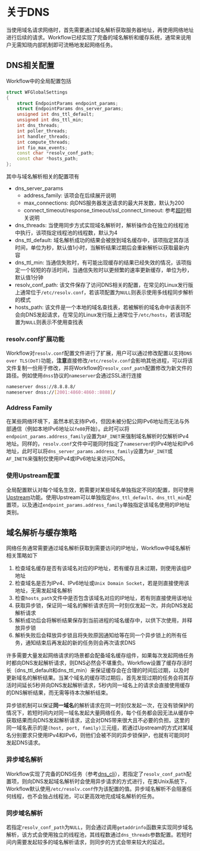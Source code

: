 # 关于DNS
当使用域名请求网络时，首先需要通过域名解析获取服务器地址，再使用网络地址进行后续的请求。Workflow已经实现了完备的域名解析和缓存系统，通常来说用户无需知晓内部机制即可流畅地发起网络任务。

## DNS相关配置
Workflow中的全局配置包括

~~~cpp
struct WFGlobalSettings
{
    struct EndpointParams endpoint_params;
    struct EndpointParams dns_server_params;
    unsigned int dns_ttl_default;
    unsigned int dns_ttl_min;
    int dns_threads;
    int poller_threads;
    int handler_threads;
    int compute_threads;
    int fio_max_events;
    const char *resolv_conf_path;
    const char *hosts_path;
};
~~~

其中与域名解析相关的配置项有

* dns_server_params
  * address_family: 该项会在后续展开说明
  * max_connections: 向DNS服务器发送请求的最大并发数，默认为200
  * connect_timeout/response_timeout/ssl_connect_timeout: 参考[超时](about-timeout.md)相关说明
* dns_threads: 当使用同步方式实现域名解析时，解析操作会在独立的线程池中执行，该项指定线程池的线程数，默认为4
* dns_ttl_default: 域名解析成功的结果会被放到域名缓存中，该项指定其存活时间，单位为秒，默认值1小时，当解析结果过期后会重新解析以获取最新内容
* dns_ttl_min: 当通信失败时，有可能出现缓存的结果已经失效的情况，该项指定一个较短的存活时间，当通信失败时以更频繁的速率更新缓存，单位为秒，默认值1分钟
* resolv_conf_path: 该文件保存了访问DNS相关的配置，在常见的Linux发行版上通常位于`/etc/resolv.conf`，若该项配置为`NULL`则表示使用多线程同步解析的模式
* hosts_path: 该文件是一个本地的域名查找表，若被解析的域名命中该表则不会向DNS发起请求，在常见的Linux发行版上通常位于`/etc/hosts`，若该项配置为`NULL`则表示不使用查找表

### resolv.conf扩展功能
Workflow对`resolv.conf`配置文件进行了扩展，用户可以通过修改配置以支持`DNS over TLS(DoT)`功能，**注意**直接修改`/etc/resolv.conf`会影响其他进程，可以将该文件复制一份用于修改，并将Workflow的`resolv_conf_path`配置修改为新文件的路径。例如使用`dnss`协议的`nameserver`会通过SSL进行连接

~~~bash
nameserver dnss://8.8.8.8/
nameserver dnss://[2001:4860:4860::8888]/
~~~

### Address Family
在某些网络环境下，虽然本机支持IPv6，但因未被分配公网IPv6地址而无法与外部通信（例如本地IPv6地址以`fe80`开始）。此时可以将`endpoint_params.address_family`设置为`AF_INET`来强制域名解析时仅解析IPv4地址。同样的，`resolv.conf`文件中可能同时指定了`nameserver`的IPv4地址和IPv6地址，此时可以将`dns_server_params.address_family`设置为`AF_INET`或`AF_INET6`来强制仅使用IPv4或IPv6地址来访问DNS。

### 使用Upstream配置
全局配置默认对每个域名生效，若需要对某些域名单独指定不同的配置，则可使用[Upstream](./about-upstream.md#Address属性)功能。使用Upstream可以单独指定`dns_ttl_default`、`dns_ttl_min`配置项，以及通过`endpoint_params.address_family`单独指定该域名使用的IP地址类别。


## 域名解析与缓存策略
网络任务通常需要通过域名解析获取到需要访问的IP地址，Workflow中域名解析相关策略如下

1. 检查域名缓存是否有该域名对应的IP地址，若有缓存且未过期，则使用该组IP地址
2. 检查域名是否为IPv4、IPv6地址或`Unix Domain Socket`，若是则直接使用该地址，无需发起域名解析
3. 检查`hosts_path`文件中是否包含该域名对应的IP地址，若有则直接使用该地址
4. 获取异步锁，保证同一域名的解析请求在同一时刻仅发起一次，并向DNS发起解析请求
5. 解析成功后会将解析结果保存到当前进程的域名缓存中，以供下次使用，并释放异步锁
6. 解析失败后会释放异步锁且将失败原因通知给等在同一个异步锁上的所有任务，通知结束后再发起的新的任务则会再次请求DNS

许多需要大量发起网络请求的场景都会配备域名缓存组件，如果每次发起网络任务时都向DNS发起解析请求，则DNS必然会不堪重负。Workflow设置了缓存存活时长（dns_ttl_default和dns_ttl_min）来保证缓存会在合理的时间后过期，以及时更新域名的解析结果。当某个域名的缓存项过期后，首先发现过期的任务会将其存活时间延长5秒并向DNS发起解析请求，5秒内同一域名上的请求会直接使用缓存的DNS解析结果，而无需等待本次解析结束。

异步锁机制可以保证**同一域名**的解析请求在同一时刻仅发起一次，在没有锁保护的情况下，若短时间内对同一域名发起大量网络任务，每个任务都会因无法从缓存中获取结果而向DNS发起解析请求，这会对DNS带来很大且不必要的负担。这里的同一域名表示的是`(host, port, family)`三元组，若通过Upstream的方式对某域名分别要求只使用IPv4和IPv6，则他们会被不同的异步锁保护，也就有可能同时发起DNS请求。


### 异步域名解析
Workflow实现了完备的DNS任务（参考[dns_cli](./tutorial-17-dns_cli.md)），若指定了`resolv_conf_path`配置项，则向DNS发起域名解析时会使用异步请求的方式进行，在类Unix系统下，Workflow默认使用`/etc/resolv.conf`作为该配置的值。异步域名解析不会阻塞任何线程，也不会独占线程池，可以更高效地完成域名解析的任务。

### 同步域名解析
若指定`resolv_conf_path`为`NULL`，则会通过调用`getaddrinfo`函数来实现同步域名解析，该方式会使用独立的线程池，其线程数通过`dns_threads`参数配置。若短时间内需要发起较多的域名解析请求，则同步的方式会带来较大的延迟。
